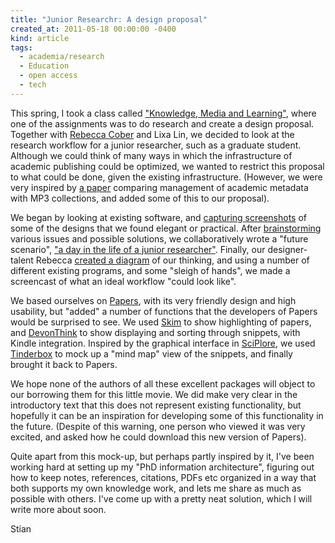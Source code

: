 ```yaml
---
title: "Junior Researchr: A design proposal"
created_at: 2011-05-18 00:00:00 -0400
kind: article
tags:
  - academia/research
  - Education
  - open access
  - tech
---
```


This spring, I took a class called ["Knowledge, Media and
Learning"](http://www.encorewiki.org/display/KMDI2003/winter%2C+2011),
where one of the assignments was to do research and create a design
proposal. Together with [Rebecca Cober](http://rebeccacober.net/blog)
and Lixa Lin, we decided to look at the research workflow for a junior
researcher, such as a graduate student. Although we could think of many
ways in which the infrastructure of academic publishing could be
optimized, we wanted to restrict this proposal to what could be done,
given the existing infrastructure. (However, we were very inspired by [a
paper](http://www.freelancepropaganda.com/archives/MP3vPDF.pdf)
comparing management of academic metadata with MP3 collections, and
added some of this to our proposal).

We began by looking at existing software, and [capturing
screenshots](http://www.encorewiki.org/display/KMDI2003/Screen+captures)
of some of the designs that we found elegant or practical. After
[brainstorming](http://www.encorewiki.org/display/KMDI2003/Notes)
various issues and possible solutions, we collaboratively wrote a
"future scenario", ["a day in the life of a junior
researcher"](http://www.encorewiki.org/display/KMDI2003/Future+Scenario).
Finally, our designer-talent Rebecca [created a
diagram](http://www.encorewiki.org/download/attachments/6357272/centre5.gif)
of our thinking, and using a number of different existing programs, and
some "sleigh of hands", we made a screencast of what an ideal workflow
"could look like".

We based ourselves on [Papers](http://mekentosj.com/papers/), with its
very friendly design and high usability, but "added" a number of
functions that the developers of Papers would be surprised to see. We
used [Skim](http://skim-app.sourceforge.net/) to show highlighting of
papers, and
[DevonThink](http://www.devon-technologies.com/support/academy/index.html)
to show displaying and sorting through snippets, with Kindle
integration. Inspired by the graphical interface in
[SciPlore](http://www.sciplore.org/software/sciplore_mindmapping/), we
used [Tinderbox](http://www.eastgate.com/Tinderbox/) to mock up a "mind
map" view of the snippets, and finally brought it back to Papers.

We hope none of the authors of all these excellent packages will object
to our borrowing them for this little movie. We did make very clear in
the introductory text that this does not represent existing
functionality, but hopefully it can be an inspiration for developing
some of this functionality in the future. (Despite of this warning, one
person who viewed it was very excited, and asked how he could download
this new version of Papers).

Quite apart from this mock-up, but perhaps partly inspired by it, I've
been working hard at setting up my "PhD information architecture",
figuring out how to keep notes, references, citations, PDFs etc
organized in a way that both supports my own knowledge work, and lets me
share as much as possible with others. I've come up with a pretty neat
solution, which I will write more about soon.

Stian
